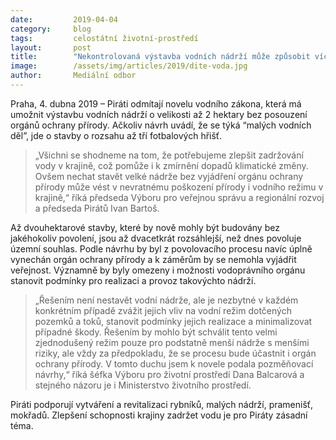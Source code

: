 ```yaml
---
date:         2019-04-04
category:     blog
tags:         celostátní životní-prostředí
layout:       post
title:        "Nekontrolovaná výstavba vodních nádrží může způsobit více škody než užitku"
image:        /assets/img/articles/2019/dite-voda.jpg
author:       Mediální odbor
---
```


Praha, 4. dubna 2019 – Piráti odmítají novelu vodního zákona, která má umožnit výstavbu vodních nádrží o velikosti až 2 hektary bez posouzení orgánů ochrany přírody. Ačkoliv návrh uvádí, že se týká “malých vodních děl”, jde o stavby o rozsahu až tří fotbalových hřišť.

> „Všichni se shodneme na tom, že potřebujeme zlepšit zadržování vody v krajině, což pomůže i k zmírnění dopadů klimatické změny. Ovšem nechat stavět velké nádrže bez vyjádření orgánu ochrany přírody může vést v nevratnému poškození přírody i vodního režimu v krajině,“ říká předseda Výboru pro veřejnou správu a regionální rozvoj a předseda Pirátů Ivan Bartoš.

Až dvouhektarové stavby, které by nově mohly být budovány bez jakéhokoliv povolení, jsou až dvacetkrát rozsáhlejší, než dnes povoluje územní souhlas. Podle návrhu by byl z povolovacího procesu navíc úplně vynechán orgán ochrany přírody a k záměrům by se nemohla vyjádřit veřejnost. Významně by byly omezeny i možnosti vodoprávního orgánu stanovit podmínky pro realizaci a provoz takovýchto nádrží.

> „Řešením není nestavět vodní nádrže, ale je nezbytné v každém konkrétním případě zvážit jejich vliv na vodní režim dotčených pozemků a toků, stanovit podmínky jejich realizace a minimalizovat případné škody. Řešením by mohlo být schválit tento velmi zjednodušený režim pouze pro podstatně menší nádrže s menšími riziky, ale vždy za předpokladu, že se procesu bude účastnit i orgán ochrany přírody. V tomto duchu jsem k novele podala pozměňovací návrhy,“ říká šéfka Výboru pro životní prostředí Dana Balcarová a stejného názoru je i Ministerstvo životního prostředí.

Piráti podporují vytváření a revitalizaci rybníků, malých nádrží, pramenišť, mokřadů. Zlepšení schopnosti krajiny zadržet vodu je pro Piráty zásadní téma.
